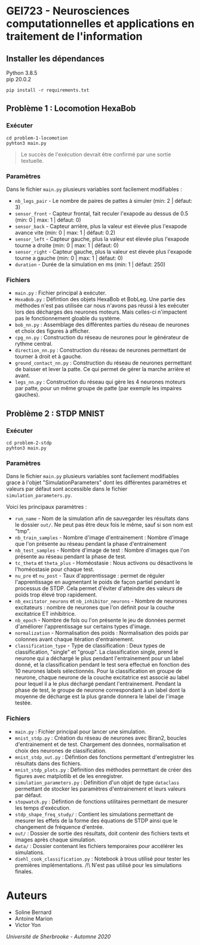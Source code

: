 # GEI723 - Neurosciences computationnelles et applications en traitement de l'information

## Installer les dépendances

Python 3.8.5  
pip 20.0.2

```
pip install -r requirements.txt
```

## Problème 1 : Locomotion HexaBob

### Exécuter

```
cd problem-1-locomotion
pyhton3 main.py
```

> Le succès de l'exécution devrait être confirmé par une sortie textuelle.

### Paramètres

Dans le fichier `main.py` plusieurs variables sont facilement modifiables :

* `nb_legs_pair` - Le nombre de paires de pattes à simuler (min: 2 | défaut: 3)
* `sensor_front` - Capteur frontal, fait reculer l'exapode au dessus de 0.5 (min: 0 | max: 1 | défaut: 0)
* `sensor_back` - Capteur arrière, plus la valeur est élevée plus l'exapode avance vite (min: 0 | max: 1 | défaut: 0.2)
* `sensor_left` - Capteur gauche, plus la valeur est élevée plus l'exapode tourne a droite (min: 0 | max: 1 | défaut: 0)
* `sensor_right` - Capteur gauche, plus la valeur est élevée plus l'exapode tourne a gauche (min: 0 | max: 1 | défaut: 0)
* `duration` - Durée de la simulation en ms (min: 1 | défaut: 250)

### Fichiers

* `main.py` : Fichier principal à exécuter.
* `HexaBob.py` : Défintion des objets HexaBob et BobLeg. Une partie des méthodes n'est pas utilisée car nous n'avons pas réussi à les exécuter lors des décharges des neurones moteurs. Mais celles-ci n'impactent pas le fonctionnement gloable du système.
* `bob_nn.py` : Assemblage des différentes parties du réseau de neurones et choix des figures à afficher.
* `cpg_nn.py` : Construction du réseau de neurones pour le générateur de rythme central.
* `direction_nn.py` : Construction du réseau de neurones permettant de tourner à droit et à gauche.
* `ground_contact_nn.py` : Construction du réseau de neurones permettant de baisser et lever la patte. Ce qui permet de gérer la marche arrière et avant.
* `legs_nn.py` : Construction du réseau qui gère les 4 neurones moteurs par patte, pour un même groupe de patte (par exemple les impaires gauches).

## Problème 2 : STDP MNIST

### Exécuter

```
cd problem-2-stdp
pyhton3 main.py
```

### Paramètres

Dans le fichier `main.py` plusieurs variables sont facilement modifiables grace à l'objet "SimulationParameters" dont les différentes paramètres et valeurs par défaut sont accessible dans le fichier `simulation_parameters.py`.

Voici les principaux paramètres :

- `run_name` - Nom de la simulation afin de sauvegarder les résultats dans le dossier `out/`. Ne peut pas être deux fois le même, sauf si son nom est "tmp".
- `nb_train_samples` - Nombre d'image d'entrainement : Nombre d'image que l'on présente au réseau pendant la phase d'entrainement
- `nb_test_samples` - Nombre d'image de test : Nombre d'images que l'on présente au réseau pendant la phase de test.
- `tc_theta` et `theta_plus` - Homéostasie : Nous activons ou désactivons le l'homéostasie pour chaque test.
- `nu_pre` et `nu_post` - Taux d'apprentissage : permet de réguler l'apprentissage en augmentant le poids de façon partiel pendant le processus de STDP. Cela permet d'éviter d'atteindre des valeurs de poids trop élevé trop rapidement.
- `nb_excitator_neurons` et `nb_inhibitor_neurons` - Nombre de neurones excitateurs : nombre de neurones que l'on définit pour la couche excitatrice ET inhibitrice.
- `nb_epoch` - Nombre de fois ou l'on présente le jeu de données permet d'améliorer l'apprentissage sur certains types d'image.
- `normalization` - Normalisation des poids : Normalisation des poids par colonnes avant chaque itération d'entrainement.
- `classification_type` - Type de classification : Deux types de classification, "single" et "group". La classification single, prend le neurone qui a déchargé le plus pendant l'entrainement pour un label donné, et la classification pendant le test sera effectué en fonction des 10 neurones labels sélectionnés. Pour la classification en groupe de neurone, chaque neurone de la couche excitatrice est associé au label pour lequel il a le plus déchargé pendant l'entrainement. Pendant la phase de test, le groupe de neurone correspondant à un label dont la moyenne de décharge est la plus grande donnera le label de l'image testée. 

### Fichiers

- `main.py` : Fichier principal pour lancer une simulation.
- `mnist_stdp.py` : Création du réseau de neurones avec Biran2, boucles d'entrainement et de test. Chargement des données, normalisation et choix des neurones de classification.
- `mnist_stdp_out.py` : Défintion des fonctions permettant d'entregistrer les résultats dans des fichiers.
- `mnist_stdp_plots.py` : Définition des méthodes permettant de créer des figures avec matplotlib et de les enregistrer.
- `simulation_parameters.py` : Définition d'un objet de type `dataclass` permettant de stocker les paramètres d'entrainement et leurs valeurs par défaut.
- `stopwatch.py` : Défintion de fonctions utilitaires permettant de mesurer les temps d'exécution.
- `stdp_shape_freq_study/` : Contient les simulations permettant de mesurer les effets de la forme des équations de STDP ainsi que le changement de fréquence d'entrée.
- `out/` : Dossier de sortie des résultats, doit contenir des fichiers texts et images après chaque simulation.
- `data/` : Dossier contenant les fichiers temporaires pour accélérer les simulations.
- `diehl_cook_classification.py` : Notebook à trous utilisé pour tester les premières implémentations. /!\ N'est pas utilisé pour les simulations finales.

# Auteurs

* Soline Bernard
* Antoine Marion
* Victor Yon

_Université de Sherbrooke - Automne 2020_